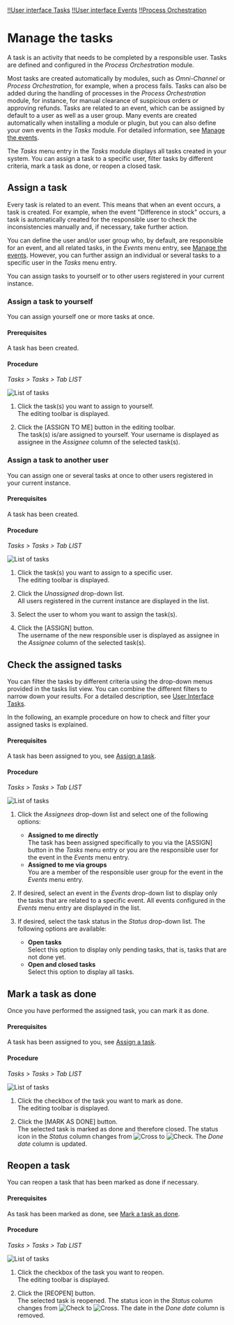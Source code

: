 
[!!User interface Tasks](../UserInterface/01a_List.md)
[!!User interface Events](../UserInterface/03a_List.md)
[!!Process Orchestration](../../ActindoWorkFlow/Overview/01_General.md)

# Manage the tasks

A task is an activity that needs to be completed by a responsible user. Tasks are defined and configured in the *Process Orchestration* module. 

[comment]: <> (Evtl. Link auf Workflows, wenn Tasks ausführlich da beschrieben)

Most tasks are created automatically by modules, such as *Omni-Channel* or *Process Orchestration*, for example, when a process fails. Tasks can also be added during the handling of processes in the *Process Orchestration* module, for instance, for manual clearance of suspicious orders or approving refunds. Tasks are related to an event, which can be assigned by default to a user as well as a user group. Many events are created automatically when installing a module or plugin, but you can also define your own events in the *Tasks* module. For detailed information, see [Manage the events](./01_ManageEvents.md).

The *Tasks* menu entry in the *Tasks* module displays all tasks created in your system. You can assign a task to a specific user, filter tasks by different criteria, mark a task as done, or reopen a closed task.



## Assign a task

Every task is related to an event. This means that when an event occurs, a task is created. For example, when the event "Difference in stock" occurs, a task is automatically created for the responsible user to check the inconsistencies manually and, if necessary, take further action. 

You can define the user and/or user group who, by default, are responsible for an event, and all related tasks, in the *Events* menu entry, see [Manage the events](./01_ManageEvents.md). However, you can further assign an individual or several tasks to a specific user in the *Tasks* menu entry.

You can assign tasks to yourself or to other users registered in your current instance.


### Assign a task to yourself

You can assign yourself one or more tasks at once.

#### Prerequisites

A task has been created.

#### Procedure

*Tasks > Tasks > Tab LIST*

![List of tasks](../../Assets/Screenshots/Tasks/Tasks/ListTasks.png "[List of tasks]")

1. Click the task(s) you want to assign to yourself.  
    The editing toolbar is displayed.

2. Click the [ASSIGN TO ME] button in the editing toolbar.  
    The task(s) is/are assigned to yourself. Your username is displayed as assignee in the *Assignee* column of the selected task(s).


### Assign a task to another user

You can assign one or several tasks at once to other users registered in your current instance.

#### Prerequisites

A task has been created.

#### Procedure

*Tasks > Tasks > Tab LIST*

![List of tasks](../../Assets/Screenshots/Tasks/Tasks/ListTasks.png "[List of tasks]")

1. Click the task(s) you want to assign to a specific user.  
    The editing toolbar is displayed.

2. Click the *Unassigned* drop-down list.  
    All users registered in the current instance are displayed in the list.

3. Select the user to whom you want to assign the task(s).
    
4. Click the [ASSIGN] button.  
    The username of the new responsible user is displayed as assignee in the *Assignee* column of the selected task(s).


## Check the assigned tasks

You can filter the tasks by different criteria using the drop-down menus provided in the tasks list view. You can combine the different filters to narrow down your results. For a detailed description, see [User Interface Tasks](../UserInterface/01a_List.md).

In the following, an example procedure on how to check and filter your assigned tasks is explained.

#### Prerequisites

A task has been assigned to you, see [Assign a task](#assign-a-task). 

#### Procedure

*Tasks > Tasks > Tab LIST*

![List of tasks](../../Assets/Screenshots/Tasks/Tasks/ListTasks.png "[List of tasks]")

1. Click the *Assignees* drop-down list and select one of the following options:
    - **Assigned to me directly**  
        The task has been assigned specifically to you via the [ASSIGN] button in the *Tasks* menu entry or you are the responsible user for the event in the *Events* menu entry.
    - **Assigned to me via groups**    
        You are a member of the responsible user group for the event in the *Events* menu entry.

2. If desired, select an event in the *Events* drop-down list to display only the tasks that are related to a specific event. All events configured in the *Events* menu entry are displayed in the list.

3. If desired, select the task status in the *Status* drop-down list. The following options are available:
    - **Open tasks**  
        Select this option to display only pending tasks, that is, tasks that are not done yet.
    - **Open and closed tasks**  
        Select this option to display all tasks.



## Mark a task as done

Once you have performed the assigned task, you can mark it as done.

#### Prerequisites

A task has been assigned to you, see [Assign a task](#assign-a-task).

#### Procedure

*Tasks > Tasks > Tab LIST*

![List of tasks](../../Assets/Screenshots/Tasks/Tasks/ListTasks.png "[List of tasks]")

1. Click the checkbox of the task you want to mark as done.  
    The editing toolbar is displayed.

2. Click the [MARK AS DONE] button.  
    The selected task is marked as done and therefore closed. The status icon in the *Status* column changes from ![Cross](../../Assets/Icons/Cross05.png "[Cross]") to ![Check](../../Assets/Icons/Check02.png "[Check]"). The *Done date* column is updated.



## Reopen a task

You can reopen a task that has been marked as done if necessary.

#### Prerequisites

As task has been marked as done, see [Mark a task as done](#mark-a-task-as-done).

#### Procedure

*Tasks > Tasks > Tab LIST*

![List of tasks](../../Assets/Screenshots/Tasks/Tasks/ListTasks.png "[List of tasks]")

1. Click the checkbox of the task you want to reopen.  
    The editing toolbar is displayed.

2. Click the [REOPEN] button.  
    The selected task is reopened. The status icon in the *Status* column changes from ![Check](../../Assets/Icons/Check02.png "[Check]") to ![Cross](../../Assets/Icons/Cross05.png "[Cross]"). The date in the *Done date* column is removed.